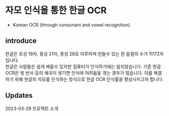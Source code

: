 # 자모 인식을 통한 한글 OCR
  - Korean OCR (through consonant and vowel recognition)

## introduce
한글은 초성 19자, 중성 21자, 종성 28로 이루어져 만들수 있는 한 음절의 수가 11172자 입니다. \
한글은 사람들은 쉽게 배울수 있지만 컴퓨터가 인식하기에는 쉽지않습니다.
기존 한글 OCR은 빛 반사 등의 왜곡이 생기면 인식에 어려움을 겪는 경우가 많습니다.
이를 해결하기 위해 한글의 자모를 인식하는 방식으로 한글 OCR 인식률을 향상시키고자 합니다.

## Updates
2023-03-29 프로젝트 소개
